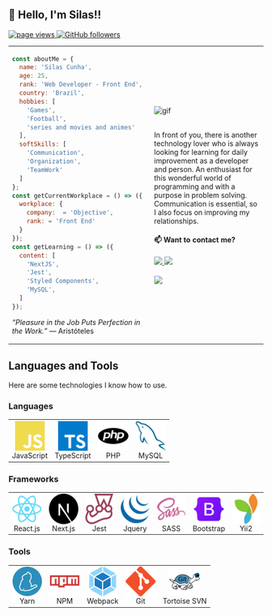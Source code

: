 ## 👋 Hello, I'm Silas!!

<p align="left">
  <a href="https://github.com/silasmasay">
    <img src="https://komarev.com/ghpvc/?username=silasmasay" alt="page views" />
  </a>
  <a href="https://github.com/silasmasay?tab=followers">
    <img alt="GitHub followers" src="https://img.shields.io/github/followers/silasmasay?color=green&logo=github">
  </a>
</p>

<table>
  <tr>
    <td>
    
```JavaScript
const aboutMe = {
  name: 'Silas Cunha',
  age: 25,
  rank: 'Web Developer - Front End',
  country: 'Brazil',
  hobbies: [
    'Games',
    'Football',
    'series and movies and animes'
  ],
  softSkills: [
    'Communication',
    'Organization',
    'TeamWork'
  ]
};
const getCurrentWorkplace = () => ({
  workplace: {
    company:  = 'Objective',
    rank: = 'Front End'
  }
});
const getLearning = () => ({
  content: [
    'NextJS',
    'Jest',
    'Styled Components',
    'MySQL',
  ]
});
```

_“Pleasure in the Job Puts Perfection in the Work.”_ — Aristóteles
  </td>
    <td>
      <img align="center" alt="gif" src="https://camo.githubusercontent.com/5dc6ee33381917e41fc9c4951799268998f11a9b864399bf79a0842e4f9b194d/68747470733a2f2f692e696d6775722e636f6d2f315a76566b44632e676966">
      <br><br>
      <p>
        In front of you, there is another technology lover who is always looking for learning for daily improvement as a developer and person. An enthusiast for this wonderful world of programming and with a purpose in problem solving. Communication is essential, so I also focus on improving my relationships.
      </p>
      <h4>📫 Want to contact me?</h4>
      <a href="https://www.linkedin.com/in/silas-masay-892b74167/" target="_blank">
        <img src="https://img.shields.io/badge/-LinkedIn-%230077B5?style=for-the-badge&logo=linkedin&logoColor=white" target="_blank">
      </a>
      <a href="mailto:silasmasay19@gmail.com">
        <img src="https://img.shields.io/badge/-Gmail-%23333?style=for-the-badge&logo=gmail&logoColor=white" target="_blank">
      </a> 
      <br/><br/>
      <img align="center" src="https://github-readme-stats.vercel.app/api/top-langs/?username=silasmasay&layout=compact&langs_count=7&theme=dracula"/>
    </td>
  </tr>
</table>

## Languages and Tools

<p>Here are some technologies I know how to use.</p>

<h3>Languages</h3>

<table>
  <tbody>
    <tr>
      <td align="center">
        <img align="center" title="JavaScript" alt="JavaScript" height="60" width="60" src="https://raw.githubusercontent.com/devicons/devicon/master/icons/javascript/javascript-plain.svg">
        <br>JavaScript
      </td>
      <td align="center">
        <img align="center" title="TypeScript" alt="TypeScript" height="60" width="60" src="https://raw.githubusercontent.com/devicons/devicon/master/icons/typescript/typescript-plain.svg">
        <br>TypeScript
      </td>
      <td align="center">
        <img align="center" title="PHP" alt="PHP" height="60" width="60" src="https://raw.githubusercontent.com/devicons/devicon/master/icons/php/php-plain.svg">
        <br>PHP
      </td>
      <td align="center">
        <img align="center" title="MySQL" alt="MySQL" height="60" width="60" src="https://raw.githubusercontent.com/devicons/devicon/master/icons/mysql/mysql-original.svg">
        <br>MySQL
      </td>
    </tr>
  </tbody>
</table>

<h3>Frameworks</h3>

<table>
  <tbody>
    <tr>
      <td align="center">
        <img align="center" title="React.js" alt="React.js" height="60" width="60" src="https://raw.githubusercontent.com/devicons/devicon/master/icons/react/react-original.svg">
         <br>React.js
      </td>
      <td align="center">
        <img align="center" title="Next.js" alt="Next.js" height="60" width="60" src="https://raw.githubusercontent.com/devicons/devicon/master/icons/nextjs/nextjs-original.svg">
         <br>Next.js
      </td>
      <td align="center">
        <img align="center" title="Jest" alt="Jest" height="60" width="60" src="https://raw.githubusercontent.com/devicons/devicon/master/icons/jest/jest-plain.svg">
         <br>Jest
      </td>
      <td align="center">
        <img align="center" title="Jquery" alt="Jquery" height="60" width="60" src="https://raw.githubusercontent.com/devicons/devicon/master/icons/jquery/jquery-original.svg">
         <br>Jquery
      </td>
      <td align="center">
        <img align="center" title="SASS" alt="SASS" height="60" width="60" src="https://raw.githubusercontent.com/devicons/devicon/master/icons/sass/sass-original.svg">
        <br>SASS
      </td>
      <td align="center">
        <img align="center" title="Bootstrap" alt="Bootstrap" height="60" width="60" src="https://raw.githubusercontent.com/devicons/devicon/master/icons/bootstrap/bootstrap-original.svg">
        <br>Bootstrap
      </td>
      <td align="center">
        <img align="center" title="Yii2" alt="Yii2" height="60" width="60" src="https://raw.githubusercontent.com/devicons/devicon/master/icons/yii/yii-original.svg">
        <br>Yii2
      </td>
    </tr>
  </tbody>
</table>

<h3>Tools</h3>

<table>
  <tbody>
    <tr>
      <td align="center">
        <img align="center" title="Yarn" alt="Yarn" height="60" width="60" src="https://raw.githubusercontent.com/devicons/devicon/master/icons/yarn/yarn-original.svg">
        <br>Yarn
      </td>
      <td align="center">
        <img align="center" title="NPM" alt="NPM" height="60" width="60" src="https://raw.githubusercontent.com/devicons/devicon/master/icons/npm/npm-original-wordmark.svg">
        <br>NPM
      </td>
      <td align="center">
        <img align="center" title="Webpack" alt="Webpack" height="60" width="60" src="https://raw.githubusercontent.com/devicons/devicon/master/icons/webpack/webpack-original.svg">
        <br>Webpack
      </td>
      <td align="center">
        <img align="center" title="Git" alt="Git" height="60" width="60" src="https://raw.githubusercontent.com/devicons/devicon/master/icons/git/git-original.svg">
        <br>Git
      </td>
      <td align="center">
        <img align="center" title="Tortoise SVN" alt="SVN" height="60" width="60" src="https://raw.githubusercontent.com/devicons/devicon/master/icons/tortoisegit/tortoisegit-original.svg">
        <br>Tortoise SVN
      </td>
    </tr>
  </tbody>
</table>
